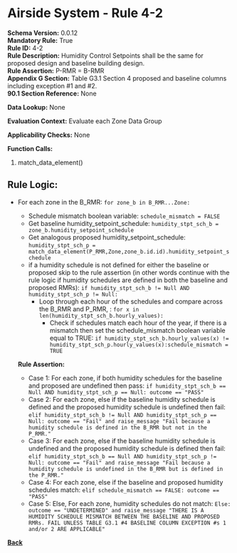 # Airside System - Rule 4-2
**Schema Version:** 0.0.12  
**Mandatory Rule:** True  
**Rule ID:** 4-2  
**Rule Description:** Humidity Control Setpoints shall be the same for proposed design and baseline building design.  
**Rule Assertion:** P-RMR = B-RMR   
**Appendix G Section:** Table G3.1 Section 4 proposed and baseline columns including exception #1 and #2.      
**90.1 Section Reference:** None  

**Data Lookup:** None  


**Evaluation Context:** Evaluate each Zone Data Group

**Applicability Checks:** None

**Function Calls:**  
1. match_data_element()


## Rule Logic:
- For each zone in the B_RMR: `for zone_b in B_RMR...Zone:`
    - Schedule mismatch boolean variable: `schedule_mismatch = FALSE`
    - Get baseline humidity_setpoint_schedule: `humidity_stpt_sch_b = zone_b.humidity_setpoint_schedule`
    - Get analogous proposed humidity_setpoint_schedule: `humidity_stpt_sch_p = match_data_element(P_RMR,Zone,zone_b.id.id).humidity_setpoint_schedule`
    - if a humidity schedule is not defined for either the baseline or proposed skip to the rule assertion (in other words continue with the rule logic if humidity schedules are defined in both the baseline and proposed RMRs): `if humidity_stpt_sch_b != Null AND humidity_stpt_sch_p != Null:`
        - Loop through each hour of the schedules and compare across the B_RMR and P_RMR, : `for x in len(humidity_stpt_sch_b.hourly_values):`
            - Check if schedules match each hour of the year, if there is a mismatch then set the schedule_mismatch boolean variable equal to TRUE: `if humidity_stpt_sch_b.hourly_values(x) != humidity_stpt_sch_p.hourly_values(x):schedule_mismatch = TRUE`   
    
    **Rule Assertion:**
    - Case 1: For each zone, if both humidity schedules for the baseline and proposed are undefined then pass: `if humidity_stpt_sch_b == Null AND humidity_stpt_sch_p == Null: outcome == "PASS"`
    - Case 2: For each zone, else if the baseline humidity schedule is defined and the proposed humidity schedule is undefined then fail: `elif humidity_stpt_sch_b != Null AND humidity_stpt_sch_p == Null: outcome == "Fail" and raise_message "Fail because a humidity schedule is defined in the B_RMR but not in the P_RMR."`
    - Case 3: For each zone, else if the baseline humidity schedule is undefined and the proposed humidity schedule is defined then fail: `elif humidity_stpt_sch_b == Null AND humidity_stpt_sch_p != Null: outcome == "Fail" and raise_message "Fail because a humidity schedule is undefined in the B_RMR but is defined in the P_RMR."`
    - Case 4: For each zone, else if the baseline and proposed humidity schedules match: `elif schedule_mismatch == FALSE: outcome == "PASS"`
    - Case 5: Else, For each zone, humidity schedules do not match: `Else: outcome == "UNDETERMINED" and raise_message "THERE IS A HUMIDITY SCHEDULE MISMATCH BETWEEN THE BASELINE AND PROPOSED RMRs. FAIL UNLESS TABLE G3.1 #4 BASELINE COLUMN EXCEPTION #s 1 and/or 2 ARE APPLICABLE"`  

**[Back](_toc.md)**